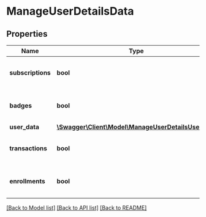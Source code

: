 # ManageUserDetailsData

## Properties
Name | Type | Description | Notes
------------ | ------------- | ------------- | -------------
**subscriptions** | **bool** | True if have data, otherwise false | 
**badges** | **bool** | True if have data, otherwise false | 
**user_data** | [**\Swagger\Client\Model\ManageUserDetailsUserData**](ManageUserDetailsUserData.md) |  | 
**transactions** | **bool** | True if have data, otherwise false | 
**enrollments** | **bool** | True if have data, otherwise false | 

[[Back to Model list]](../README.md#documentation-for-models) [[Back to API list]](../README.md#documentation-for-api-endpoints) [[Back to README]](../README.md)


